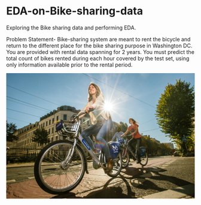 # EDA-on-Bike-sharing-data
Exploring the Bike sharing data and performing EDA.

Problem Statement- Bike-sharing system are meant to rent the bicycle and return to the different place for the bike sharing purpose in Washington DC. You are provided with rental data spanning for 2 years. You must predict the total count of bikes rented during each hour covered by the test set, using only information available prior to the rental period.

![](Bikeimage.jpg)
